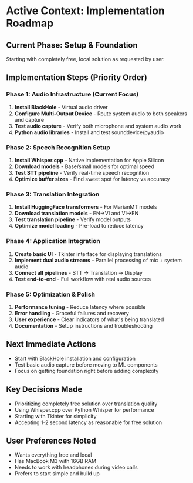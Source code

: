 # Active Context: Implementation Roadmap

## Current Phase: Setup & Foundation
Starting with completely free, local solution as requested by user.

## Implementation Steps (Priority Order)

### Phase 1: Audio Infrastructure (Current Focus)
1. **Install BlackHole** - Virtual audio driver
2. **Configure Multi-Output Device** - Route system audio to both speakers and capture
3. **Test audio capture** - Verify both microphone and system audio work
4. **Python audio libraries** - Install and test sounddevice/pyaudio

### Phase 2: Speech Recognition Setup
1. **Install Whisper.cpp** - Native implementation for Apple Silicon
2. **Download models** - Base/small models for optimal speed
3. **Test STT pipeline** - Verify real-time speech recognition
4. **Optimize buffer sizes** - Find sweet spot for latency vs accuracy

### Phase 3: Translation Integration
1. **Install HuggingFace transformers** - For MarianMT models
2. **Download translation models** - EN→VI and VI→EN
3. **Test translation pipeline** - Verify model outputs
4. **Optimize model loading** - Pre-load to reduce latency

### Phase 4: Application Integration
1. **Create basic UI** - Tkinter interface for displaying translations
2. **Implement dual audio streams** - Parallel processing of mic + system audio
3. **Connect all pipelines** - STT → Translation → Display
4. **Test end-to-end** - Full workflow with real audio sources

### Phase 5: Optimization & Polish
1. **Performance tuning** - Reduce latency where possible
2. **Error handling** - Graceful failures and recovery
3. **User experience** - Clear indicators of what's being translated
4. **Documentation** - Setup instructions and troubleshooting

## Next Immediate Actions
- Start with BlackHole installation and configuration
- Test basic audio capture before moving to ML components
- Focus on getting foundation right before adding complexity

## Key Decisions Made
- Prioritizing completely free solution over translation quality
- Using Whisper.cpp over Python Whisper for performance
- Starting with Tkinter for simplicity
- Accepting 1-2 second latency as reasonable for free solution

## User Preferences Noted
- Wants everything free and local
- Has MacBook M3 with 16GB RAM
- Needs to work with headphones during video calls
- Prefers to start simple and build up 